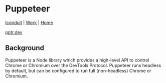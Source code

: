 # Puppeteer

[Iconduit](./) | [Work](../) | [Home](../../..)

[pptr.dev](https://pptr.dev/)

## Background

Puppeteer is a Node library which provides a high-level API to control Chrome or Chromium over the DevTools Protocol. Puppeteer runs headless by default, but can be configured to run full (non-headless) Chrome or Chromium.
